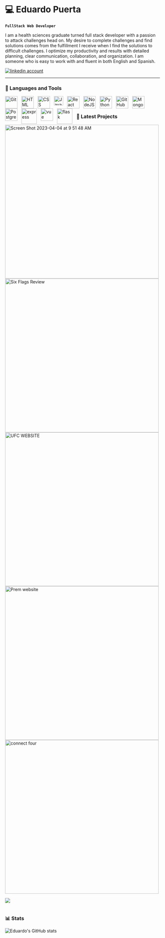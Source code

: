 # :computer: Eduardo Puerta

**`FullStack Web Developer`**

I am a health sciences graduate turned full stack developer with a passion to attack challenges head on. My desire to complete challenges and find solutions comes from the fulfillment I receive when I find the solutions to difficult challenges. I optimize my productivity and results with detailed planning, clear communication, collaboration, and organization. I am someone who is easy to work with and fluent in both English and Spanish.

   <p align="left">
      <a href="https://www.linkedin.com/in/eduardo-puerta-0a7707265/">
         <img alt="linkedin account" title="Connect With Me on LinkedIn" src="https://custom-icon-badges.demolab.com/badge/-LinkedIn-red?style=for-the-badge&logo=comment-discussion&logoColor=white"/></a> 
  
---

### :key:  Languages and Tools
<img align="left" alt="Git" width="40px" style="padding-right:10px;" src="https://cdn.jsdelivr.net/gh/devicons/devicon/icons/git/git-original.svg" />
<img align="left" alt="HTML" width="40px" style="padding-right:10px;" src="https://cdn.jsdelivr.net/gh/devicons/devicon/icons/html5/html5-plain.svg" />
<img align="left" alt="CSS" width="40px" style="padding-right:10px;" src="https://cdn.jsdelivr.net/gh/devicons/devicon/icons/css3/css3-plain.svg" />
<img align="left" alt="JavaScript" width="30px" style="padding-right:10px;" src="https://cdn.jsdelivr.net/gh/devicons/devicon/icons/javascript/javascript-plain.svg" />
<img align="left" alt="React" width="40px" style="padding-right:10px;" src="https://cdn.jsdelivr.net/gh/devicons/devicon/icons/react/react-original.svg" />
<img align="left" alt="NodeJS" width="40px" style="padding-right:10px;" src="https://cdn.jsdelivr.net/gh/devicons/devicon/icons/nodejs/nodejs-original.svg" />
<img align="left" alt="Python" width="40px" style="padding-right:10px;" src="https://cdn.jsdelivr.net/gh/devicons/devicon/icons/python/python-plain.svg" />
<img align="left" alt="GitHub" width="40px" style="padding-right:10px;" src="https://cdn.jsdelivr.net/gh/devicons/devicon/icons/github/github-original.svg" /> 
<img align="left" alt="MongoDB" width="40px" style="padding-right:10px;" src="https://cdn.jsdelivr.net/gh/devicons/devicon/icons/mongodb/mongodb-original-wordmark.svg" />
<img align="left" alt="Postgresql" width="40px" style="padding-right:10px;" src="https://cdn.jsdelivr.net/gh/devicons/devicon/icons/postgresql/postgresql-original-wordmark.svg" />
<img align="left" alt="express" width="50px" style="padding-right:10px;" src="https://cdn.jsdelivr.net/gh/devicons/devicon/icons/express/express-original-wordmark.svg"/>
<img align="left" alt="vue" width="40px" style="padding-right:10px;" src="https://cdn.jsdelivr.net/gh/devicons/devicon/icons/vuejs/vuejs-original-wordmark.svg" />
<img align="left" alt="flask" width="50px" style="padding-right:10px;" src="https://cdn.jsdelivr.net/gh/devicons/devicon/icons/flask/flask-original-wordmark.svg" />
<br />

#

### :art: Latest Projects
[<img width="500" alt="Screen Shot 2023-04-04 at 9 51 48 AM" src="https://user-images.githubusercontent.com/122240360/231035347-60a6b3fe-58e5-4034-921a-c2737e90f6bd.png">
](https://github.com/eduardopuerta9/JustRides)
[<img width="500" alt="Six Flags Review" src="https://camo.githubusercontent.com/7984a721682093bc2730eedeeb42a1d4d97e98ae80127d8dc68e977fee750be8/68747470733a2f2f6d656469612e646973636f72646170702e6e65742f6174746163686d656e74732f313037353531393135383039373238313039372f313037383339383235343035333630353338362f53637265656e73686f745f66726f6d5f323032332d30322d32335f31322d30382d33312e706e673f77696474683d31333032266865696768743d363630">](https://github.com/RafaelIgnacioMontes/Six-Flags-Reviews)
[<img width="500" alt="UFC WEBSITE" src="https://camo.githubusercontent.com/ddcfa45efe3f975e036f71cf9c3649db145369f1821017541f39f42832c06d07/68747470733a2f2f692e696d6775722e636f6d2f753641575354732e706e67">](https://github.com/hoang-p6/UFC-Website-FrontEnd)
[<img width="500" alt="Prem website" src="https://user-images.githubusercontent.com/122240360/220215856-e7cc909b-7566-41f0-9a90-97de7abab2da.png">](https://github.com/eduardopuerta9/Premier-League)
[<img width="500" alt="connect four" src="https://user-images.githubusercontent.com/122240360/215114718-7693b643-039b-4960-ade1-858d08450458.png">](https://github.com/eduardopuerta9/CONNECT-FOUR)


[<img src="https://custom-icon-badges.demolab.com/badge/-Follow%20For%20More-red?style=for-the-badge&logo=followers&logoColor=white"/>](https://github.com/eduardopuerta9?tab=followers)

#

### 📊 Stats

![Eduardo's GitHub stats](https://github-readme-stats.vercel.app/api?username=eduardopuerta9&show_icons=true&theme=gruvbox)



